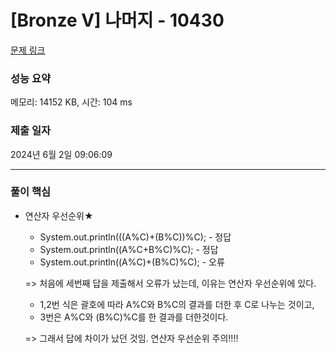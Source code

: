 # [Bronze V] 나머지 - 10430 

[문제 링크](https://www.acmicpc.net/problem/10430) 

### 성능 요약

메모리: 14152 KB, 시간: 104 ms

### 제출 일자

2024년 6월 2일 09:06:09

---------------  ------------------
### 풀이 핵심

- 연산자 우선순위★
  - System.out.println(((A%C)+(B%C))%C);  - 정답
  - System.out.println((A%C+B%C)%C);      - 정답
  - System.out.println((A%C)+(B%C)%C);    - 오류

  => 처음에 세번째 답을 제출해서 오류가 났는데, 이유는 연산자 우선순위에 있다.
  - 1,2번 식은 괄호에 따라 A%C와 B%C의 결과를 더한 후 C로 나누는 것이고,
  - 3번은 A%C와 (B%C)%C를 한 결과를 더한것이다.
    
  => 그래서 답에 차이가 났던 것임. 연산자 우선순위 주의!!!!

